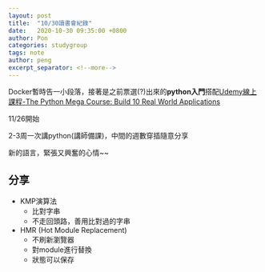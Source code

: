 ```yaml
---
layout: post
title:  "10/30讀書會紀錄"
date:   2020-10-30 09:35:00 +0800
author: Pon
categories: studygroup 
tags: note
author: peng
excerpt_separator: <!--more-->
---
```






Docker暫時告一小段落，接著是之前票選(?)出來的**python入門**搭配[Udemy線上課程-The Python Mega Course: Build 10 Real World Applications](https://www.udemy.com/course/the-python-mega-course/)
<!--more-->

11/26開始

2-3周一次講python(講師備課)，中間的週數穿插隨意分享

新的語言，緊張又興奮的心情~~



## 分享

- KMP演算法
  - 比對字串
  - 不走回頭路，善用比對過的字串
- HMR (Hot Module Replacement)
  - 不刷新瀏覽器
  - 對module進行替換
  - 狀態可以保存






